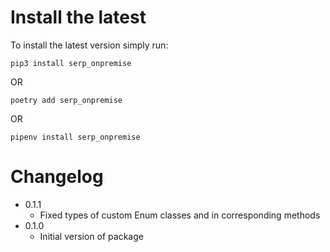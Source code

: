 # Install the latest

To install the latest version simply run:

`pip3 install serp_onpremise`

OR

`poetry add serp_onpremise`

OR

`pipenv install serp_onpremise`

# Changelog

- 0.1.1
  - Fixed types of custom Enum classes and in corresponding methods
- 0.1.0
  - Initial version of package
